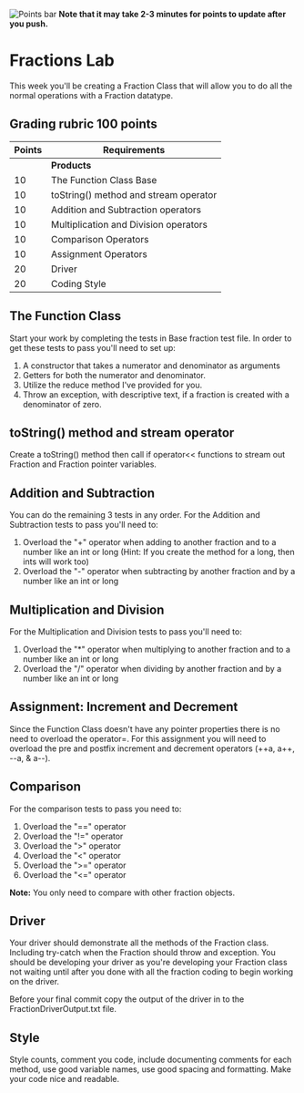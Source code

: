 [comment]: <> (Do not remove this!)
![Points bar](../../blob/badges/.github/badges/points.svg)
**Note that it may take 2-3 minutes for points to update after you push.**



# Fractions Lab
This week you'll be creating a Fraction Class that will allow you to do all the normal operations with a Fraction datatype.


## Grading rubric 100 points


| Points | Requirements                          |
|--------|---------------------------------------|
|        | **Products**                          | 
| 10     | The Function Class Base               |
| 10     | toString() method and stream operator |
| 10     | Addition and Subtraction operators    |
| 10     | Multiplication and Division operators |
| 10     | Comparison Operators                  |
| 10     | Assignment Operators                  |
| 20     | Driver                                |
| 20     | Coding Style                          |

## The Function Class 
Start your work by completing the tests in Base fraction test file.  In order to get these tests to pass you'll need to set up:
1. A constructor that takes a numerator and denominator as arguments
2. Getters for both the numerator and denominator. 
3. Utilize the reduce method I've provided for you. 
4. Throw an exception, with descriptive text, if a fraction is created with a denominator of zero. 

## toString() method and stream operator
Create a toString() method then call if operator<< functions to stream out Fraction and Fraction pointer variables. 


## Addition and Subtraction
You can do the remaining 3 tests in any order.
For the Addition and Subtraction tests to pass you'll need to:
1. Overload the "+" operator when adding to another fraction and to a number like an int or long (Hint: If you create the method for a long, then ints will work too)
2. Overload the "-" operator when subtracting by another fraction and by a number like an int or long

## Multiplication and Division
For the Multiplication and Division tests to pass you'll need to:
1. Overload the "*" operator when multiplying to another fraction and to a number like an int or long
2. Overload the "/" operator when dividing by another fraction and by a number like an int or long

## Assignment: Increment and Decrement
Since the Function Class doesn't have any pointer properties there is no need to overload the operator=.  For this assignment you will need to overload the pre and postfix increment and decrement operators (++a, a++, --a, & a--). 
   
## Comparison
For the comparison tests to pass you need to:
1. Overload the "==" operator
2. Overload the "!=" operator
3. Overload the ">" operator
4. Overload the "<" operator
5. Overload the ">=" operator
6. Overload the "<=" operator
   
**Note:** You only need to compare with other fraction objects.
   
## Driver
Your driver should demonstrate all the methods of the Fraction class.  Including try-catch when the Fraction should throw and exception.  You should be developing your driver as you're developing your Fraction class not waiting until after you done with all the fraction coding to begin working on the driver. 

Before your final commit copy the output of the driver in to the FractionDriverOutput.txt file. 

## Style
Style counts, comment you code, include documenting comments for each method, use good variable names, use good spacing and formatting.  Make your code nice and readable.   